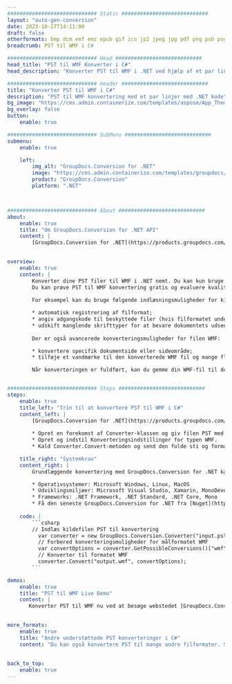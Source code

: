```yaml
---
############################# Static ############################
layout: "auto-gen-conversion"
date: 2023-10-27T14:11:00
draft: false
otherformats: bmp dcm emf emz epub gif ico jp2 jpeg jpg pdf png psb psd svg svgz tex tga tif tiff webp wmf wmz xps
breadcrumb: PST til WMF i C#

############################# Head ############################
head_title: "PST til WMF Konverter i C#"
head_description: "Konverter PST til WMF i .NET ved hjælp af et par linjer kode. Brug GroupDocs Document Conversion API til at konvertere over 160 filformater."

############################# Header ############################
title: "Konverter PST til WMF i C#"
description: "PST til WMF konvertering med et par linjer med .NET kode"
bg_image: "https://cms.admin.containerize.com/templates/aspose/App_Themes/V3/images/bg/header1.png"
bg_overlay: false
button:
    enable: true

############################# SubMenu ############################
submenu:
    enable: true

    left:
        img_alt: "GroupDocs.Conversion for .NET"
        image: "https://cms.admin.containerize.com/templates/groupdocs/images/product-logos/90x90-noborder/groupdocs-conversion-net.png"
        product: "GroupDocs.Conversion"
        platform: ".NET"



############################# About ############################
about:
    enable: true
    title: "Om GroupDocs.Conversion for .NET API"
    content: |
        [GroupDocs.Conversion for .NET](https://products.groupdocs.com/conversion/net/) kan bruges til at konvertere Microsoft Word, Excel, PowerPoint, PDF, Visio og andre formater. GroupDocs.Conversion er en selvstændig API, der er velegnet til back-end og interne systemer, hvor høj ydeevne er påkrævet. Det afhænger ikke af nogen software som Microsoft eller Open Office.
    

overview:
    enable: true
    content: |
        Konverter dine PST filer til WMF i .NET nemt. Du kan kun bruge et par C# kodelinjer i enhver platform efter eget valg, såsom - Windows, Linux, macOS.
        Du kan prøve PST til WMF konvertering gratis og evaluere kvaliteten af ​​konverteringsresultaterne. Sammen med simple filkonverteringsscenarier kan du prøve mere avancerede muligheder for at indlæse kilden PST fil og for at gemme output WMF resultat. 
        
        For eksempel kan du bruge følgende indlæsningsmuligheder for kilden PST:

        * automatisk registrering af filformat;
        * angiv adgangskode til beskyttede filer (hvis filformatet understøtter det);
        * udskift manglende skrifttyper for at bevare dokumentets udseende.
        
        Der er også avancerede konverteringsmuligheder for filen WMF:

        * konvertere specifik dokumentside eller sideområde;
        * tilføje et vandmærke til den konverterede WMF fil og mange flere.

        Når konverteringen er fuldført, kan du gemme din WMF-fil til den lokale filsti eller ethvert tredjepartslager som FTP, Amazon S3, Google Drive, Dropbox osv. Bemærk venligst - for at konvertere PST til {{ TO}} er der ikke behov for yderligere software installeret - som MS Office, Open Office, Adobe Acrobat Reader osv.


############################# Steps ############################
steps:
    enable: true
    title_left: "Trin til at konvertere PST til WMF i C#"
    content_left: |
        [GroupDocs.Conversion for .NET](https://products.groupdocs.com/conversion/net/) gør det nemt for udviklere at konvertere en PST fil til WMF med et par linjer kode.
        
        * Opret en forekomst af Converter-klassen og giv filen PST med den fulde sti
        * Opret og indstil Konverteringsindstillinger for typen WMF.
        * Kald Converter.Convert-metoden og send den fulde sti og format (WMF) som en parameter

    title_right: "Systemkrav"
    content_right: |
        Grundlæggende konvertering med GroupDocs.Conversion for .NET kan udføres med nogle få enkle trin. Vores API'er understøttes på alle større platforme og operativsystemer. Før du udfører koden nedenfor, skal du sørge for, at du har følgende forudsætninger installeret på dit system.

        * Operativsystemer: Microsoft Windows, Linux, MacOS
        * Udviklingsmiljøer: Microsoft Visual Studio, Xamarin, MonoDevelop
        * Frameworks: .NET Framework, .NET Standard, .NET Core, Mono
        * Få den seneste GroupDocs.Conversion for .NET fra [Nuget](https://www.nuget.org/packages/groupdocs.conversion)
         
    code: |
        ```csharp    
        // Indlæs kildefilen PST til konvertering
          var converter = new GroupDocs.Conversion.Converter("input.pst");
          // Forbered konverteringsmuligheder for målformatet WMF
          var convertOptions = converter.GetPossibleConversions()["wmf"].ConvertOptions;
          // Konverter til formatet WMF
          converter.Convert("output.wmf", convertOptions);
        ```

demos:
    enable: true
    title: "PST til WMF Live Demo"
    content: |
       Konverter PST til WMF nu ved at besøge webstedet [GroupDocs.Conversion App](https://products.groupdocs.app/conversion/family). Online demo har følgende fordele
          

more_formats:
    enable: true
    title: "Andre understøttede PST konverteringer i C#"
    content: "Du kan også konvertere PST til mange andre filformater. Se venligst listen nedenfor."
       
       
back_to_top:
    enable: true
---
```

